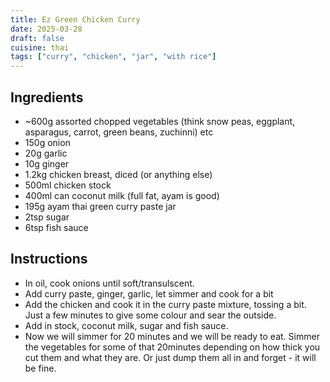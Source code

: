 ```yaml
---
title: Ez Green Chicken Curry
date: 2025-03-28
draft: false
cuisine: thai
tags: ["curry", "chicken", "jar", "with rice"]
---
```


## Ingredients
- ~600g assorted chopped vegetables (think snow peas, eggplant, asparagus, carrot, green beans, zuchinni) etc
- 150g onion
- 20g garlic
- 10g ginger
- 1.2kg chicken breast, diced (or anything else)
- 500ml chicken stock
- 400ml can coconut milk (full fat, ayam is good)
- 195g ayam thai green curry paste jar
- 2tsp sugar
- 6tsp fish sauce

## Instructions
- In oil, cook onions until soft/transulscent.
- Add curry paste, ginger, garlic, let simmer and cook for a bit
- Add the chicken and cook it in the curry paste mixture, tossing a bit. Just a few minutes to give some colour and sear the outside.
- Add in stock, coconut milk, sugar and fish sauce.
- Now we will simmer for 20 minutes and we will be ready to eat. Simmer the vegetables for some of that 20minutes depending on how thick you cut them and what they are. Or just dump them all in and forget - it will be fine.

